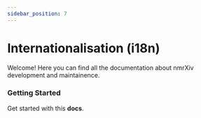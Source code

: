 ```yaml
---
sidebar_position: 7
---
```


# Internationalisation (i18n)

Welcome! Here you can find all the documentation about nmrXiv development and maintainence.

### Getting Started

Get started with this **docs**.


